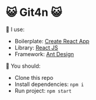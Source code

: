 # 😺 Git4n 😺

🔺 I use:

- Boilerplate: [Create React App](https://github.com/facebookincubator/create-react-app) 
- Library: [React JS](https://facebook.github.io/react/) 
- Framework: [Ant Design](https://ant.design/)

🔺 You should:

- Clone this repo 
- Install dependencies: `npm i`
- Run project: `npm start`
